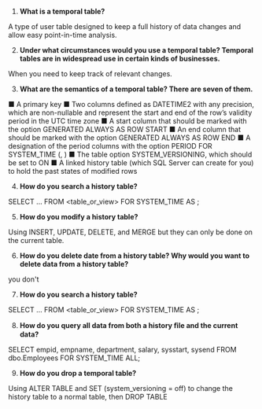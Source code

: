 1. **What is a temporal table?**

A type of user table designed to keep a full history of data changes and allow easy point-in-time analysis.

2. **Under what circumstances would you use a temporal table? Temporal tables are in widespread use in certain kinds of businesses.**

When you need to keep track of relevant changes.

3. **What are the semantics of a temporal table? There are seven of them.**

■ A primary key
■ Two columns defined as DATETIME2 with any precision, which are non-nullable and represent the start and end of the row’s validity period in the UTC time zone
■ A start column that should be marked with the option GENERATED ALWAYS AS ROW START
■ An end column that should be marked with the option GENERATED ALWAYS AS ROW END
■ A designation of the period columns with the option PERIOD FOR SYSTEM_TIME (<startcol>, <endcol>)
■ The table option SYSTEM_VERSIONING, which should be set to ON
■ A linked history table (which SQL Server can create for you) to hold the past states of modified rows

4. **How do you search a history table?**

SELECT ... FROM <table_or_view> FOR SYSTEM_TIME <subclause> AS <alias>;

5. **How do you modify a history table?**

Using INSERT, UPDATE, DELETE, and MERGE but they can only be done on the current table.

6. **How do you delete date from a history table? Why would you want to delete data from a history table?**

you don't

7. **How do you search a history table?**

SELECT ... FROM <table_or_view> FOR SYSTEM_TIME <subclause> AS <alias>;

8. **How do you query all data from both a history ﬁle and the current data?**

SELECT empid, empname, department, salary, sysstart, sysend FROM dbo.Employees FOR SYSTEM_TIME ALL;

9. **How do you drop a temporal table?**

Using ALTER TABLE and SET (system_versioning = off) to change the history table to a normal table, then DROP TABLE
